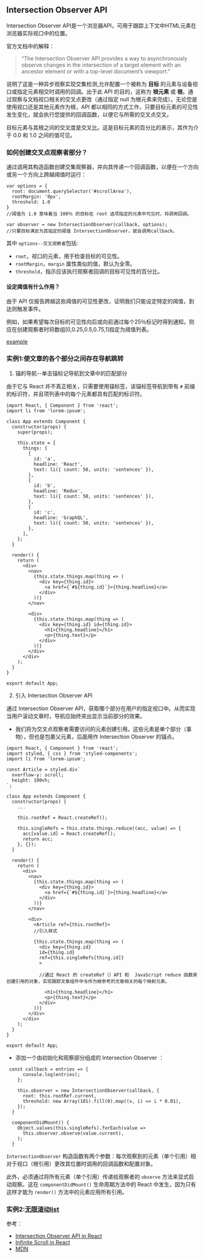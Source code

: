 ## Intersection Observer API

Intersection Observer API是一个浏览器API，可用于跟踪上下文中HTML元素在浏览器实际视口中的位置。

官方文档中的解释：

> “The Intersection Observer API provides a way to asynchronously observe changes in the intersection of a target element with an ancestor element or with a top-level document’s viewport.”

说明了这是一种异步观察实现交集检测,允许配置一个被称为 **目标** 的元素与设备视口或指定元素相交时调用的回调。出于此 API 的目的，这称为 **根元素** 或 **根**。通过观察与文档视口相关的交叉点更改（通过指定 null 为根元素来完成）。无论您是使用视口还是其他元素作为根，API 都以相同的方式工作，只要目标元素的可见性发生变化，就会执行您提供的回调函数，以便它与所需的交叉点交叉。

目标元素与其根之间的交叉度是交叉比。这是目标元素的百分比的表示，其作为介于 0.0 和 1.0 之间的值可见。

### 如何创建交叉点观察者部分？
通过调用其构造函数创建交集观察器，并向其传递一个回调函数，以便在一个方向或另一个方向上跨越阈值时运行：
```
var options = {
  root: document.querySelector('#scrollArea'),
  rootMargin: '0px',
  threshold: 1.0
}
//阈值为 1.0 意味着当 100％ 的目标在 root 选项指定的元素中可见时，将调用回调。

var observer = new IntersectionObserver(callback, options);
//只要目标满足为其指定的阈值 IntersectionObserver，就会调用callback。
```

其中 <code>options--交叉观察者</code>包括:

+ <code>root</code>，视口的元素，用于检查目标的可见性。
+ <code>rootMargin</code>，<code>margin</code> 属性类似的值，默认为全零。
+ <code>threshold</code>，指示应该执行观察者回调的目标可见性的百分比。

#### 设定阈值有什么作用？
由于 API 仅报告跨越这些阈值的可见性更改，证明我们只能设定特定的阈值，到达则触发事件。

例如，如果希望每次目标的可见性向后或向前通过每个25％标记时得到通知，则应在创建观察者时将数组[0,0.25,0.5,0.75,1]指定为阈值列表。

[example](https://codepen.io/pen/)


### 实例1:使文章的各个部分之间存在导航跳转

1. 锚的导航--单击锚标记导航到文章中的匹配部分

由于它与 React 并不真正相关，只需要使用锚标签，该锚标签导航到带有 <code>#</code> 前缀的标识符，并且项列表中的每个元素都具有匹配的标识符。
```
import React, { Component } from 'react';
import li from 'lorem-ipsum';

class App extends Component {
  constructor(props) {
    super(props);

    this.state = {
      things: [
        {
          id: 'a',
          headline: 'React',
          text: li({ count: 50, units: 'sentences' }),
        },
        {
          id: 'b',
          headline: 'Redux',
          text: li({ count: 50, units: 'sentences' }),
        },
        {
          id: 'c',
          headline: 'GraphQL',
          text: li({ count: 50, units: 'sentences' }),
        },
      ],
    };
  }

  render() {
    return (
      <div>
        <nav>
          {this.state.things.map(thing => (
            <div key={thing.id}>
              <a href={`#${thing.id}`}>{thing.headline}</a>
            </div>
          ))}
        </nav>

        <div>
          {this.state.things.map(thing => (
            <div key={thing.id} id={thing.id}>
              <h1>{thing.headline}</h1>
              <p>{thing.text}</p>
            </div>
          ))}
        </div>
      </div>
    );
  }
}

export default App;
```

2. 引入 Intersection Observer API

通过 Intersection Observer API，获取哪个部分在用户的指定视口中。从而实现当用户滚动文章时，导航应始终突出显示当前部分的效果。

+ 我们将为交叉点观察者需要访问的元素创建引用。这些元素是单个部分（事物），但也是包裹父元素，后面用作 Intersection Observer 的锚点。

```
import React, { Component } from 'react';
import styled, { css } from 'styled-components';
import li from 'lorem-ipsum';

const Article = styled.div`
  overflow-y: scroll;
  height: 100vh;
`;

class App extends Component {
  constructor(props) {
    ...

    this.rootRef = React.createRef();

    this.singleRefs = this.state.things.reduce((acc, value) => {
      acc[value.id] = React.createRef();
      return acc;
    }, {});
  }

  render() {
    return (
      <div>
        <nav>
          {this.state.things.map(thing => (
            <div key={thing.id}>
              <a href={`#${thing.id}`}>{thing.headline}</a>
            </div>
          ))}
        </nav>

        <div>
          <Article ref={this.rootRef}>
          //引入样式

          {this.state.things.map(thing => (
            <div key={thing.id} 
            id={thing.id}
            ref={this.singleRefs[thing.id]}
            >

            //通过 React 的 createRef（）API 和  JavaScript reduce 函数来创建引用的对象，实现跟踪文章组件中与作为根参考的文章相关的每个映射元素。

              <h1>{thing.headline}</h1>
              <p>{thing.text}</p>
            </div>
          ))}
        </div>
      </div>
    );
  }
}

export default App;
```

+ 添加一个由初始化和观察部分组成的 Intersection Observer ：
```
 const callback = entries => {
      console.log(entries);
    };

    this.observer = new IntersectionObserver(callback, {
      root: this.rootRef.current,
      threshold: new Array(101).fill(0).map((v, i) => i * 0.01),
    });
  }

  componentDidMount() {
    Object.values(this.singleRefs).forEach(value =>
      this.observer.observe(value.current),
    );
  }
```
<code>IntersectionObserver</code> 构造函数有两个参数：每次观察到的元素（单个引用）相对于视口（根引用）更改其位置时调用的回调函数和配置对象。

此外，必须通过将所有元素（单个引用）传递给观察者的 <code>observe</code> 方法来显式启动观察。这在 <code>componentDidMount()</code> 生命周期方法中的 React 中发生，因为只有这样才能为 <code>render()</code> 方法中的元素应用所有引用。

### 实例2:[无限滚动list](https://www.robinwieruch.de/react-infinite-scroll/)

参考：
+ [Intersection Observer API in React](https://www.robinwieruch.de/react-intersection-observer-api/)
+ [Infinite Scroll in React](https://www.robinwieruch.de/react-infinite-scroll/)
+ [MDN](https://developer.mozilla.org/en-US/docs/Web/API/Intersection_Observer_API#Intersection_change_callbacks)

